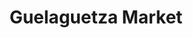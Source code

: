 ---
title: "Guelaguetza Market"
url: /wichita/guelaguetza-market-south-woodlawn-boulevard/
shop: supermarket
---